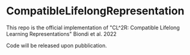 # CompatibleLifelongRepresentation
This repo is the official implementation of "CL^2R: Compatible Lifelong Learning Representations" Biondi et al. 2022


Code will be released upon pubblication.
